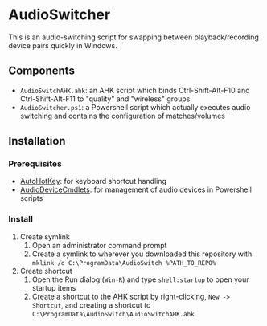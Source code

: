 # AudioSwitcher

This is an audio-switching script for swapping between playback/recording device pairs quickly in Windows.


## Components
* `AudioSwitchAHK.ahk`: an AHK script which binds Ctrl-Shift-Alt-F10 and Ctrl-Shift-Alt-F11 to "quality" and "wireless" groups.
* `AudioSwitcher.ps1`: a Powershell script which actually executes audio switching and contains the configuration of matches/volumes

## Installation

### Prerequisites

* [AutoHotKey](https://www.autohotkey.com/): for keyboard shortcut handling
* [AudioDeviceCmdlets](https://github.com/frgnca/AudioDeviceCmdlets): for management of audio devices in Powershell scripts

### Install

1. Create symlink
	1. Open an administrator command prompt
	2. Create a symlink to wherever you downloaded this repository with `mklink /d C:\ProgramData\AudioSwitch %PATH_TO_REPO%`
2. Create shortcut
    1. Open the Run dialog (`Win-R`) and type `shell:startup` to open your startup items
    2. Create a shortcut to the AHK script by right-clicking, `New -> Shortcut`, and creating a shortcut to `C:\ProgramData\AudioSwitch\AudioSwitchAHK.ahk`